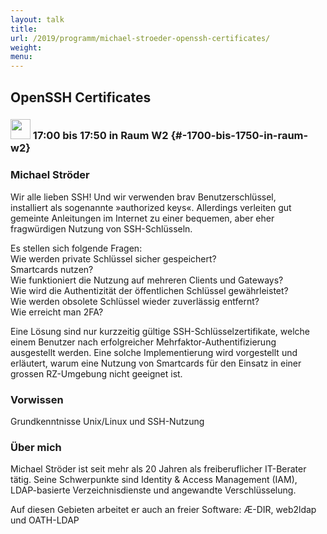 ```yaml
---
layout: talk
title:
url: /2019/programm/michael-stroeder-openssh-certificates/
weight:
menu:
---
```

## OpenSSH Certificates

### <img height = "32" src="../../../images/talk.svg"> 17:00 bis 17:50 in Raum W2 {#-1700-bis-1750-in-raum-w2}

### Michael Ströder

Wir alle lieben SSH! Und wir verwenden brav Benutzerschlüssel,  
installiert als sogenannte »authorized keys«. Allerdings verleiten gut  
gemeinte Anleitungen im Internet zu einer bequemen, aber eher  
fragwürdigen Nutzung von SSH-Schlüsseln.

Es stellen sich folgende Fragen:  
Wie werden private Schlüssel sicher gespeichert?  
Smartcards nutzen?  
Wie funktioniert die Nutzung auf mehreren Clients und Gateways?  
Wie wird die Authentizität der öffentlichen Schlüssel gewährleistet?  
Wie werden obsolete Schlüssel wieder zuverlässig entfernt?  
Wie erreicht man 2FA?

Eine Lösung sind nur kurzzeitig gültige SSH-Schlüsselzertifikate, welche  
einem Benutzer nach erfolgreicher Mehrfaktor-Authentifizierung  
ausgestellt werden. Eine solche Implementierung wird vorgestellt und  
erläutert, warum eine Nutzung von Smartcards für den Einsatz in einer  
grossen RZ-Umgebung nicht geeignet ist.

### Vorwissen

Grundkenntnisse Unix/Linux und SSH-Nutzung

### Über mich

Michael Ströder ist seit mehr als 20 Jahren als freiberuflicher IT-Berater tätig. Seine Schwerpunkte sind Identity & Access Management (IAM), LDAP-basierte Verzeichnisdienste und angewandte Verschlüsselung.

Auf diesen Gebieten arbeitet er auch an freier Software: Æ-DIR, web2ldap und OATH-LDAP

